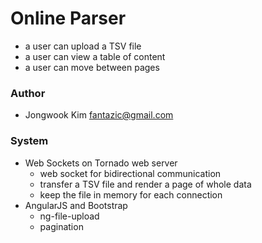 # Online Parser
* a user can upload a TSV file
* a user can view a table of content
* a user can move between pages

### Author
* Jongwook Kim fantazic@gmail.com

### System
* Web Sockets on Tornado web server
    * web socket for bidirectional communication
    * transfer a TSV file and render a page of whole data
    * keep the file in memory for each connection
* AngularJS and Bootstrap
    * ng-file-upload
    * pagination